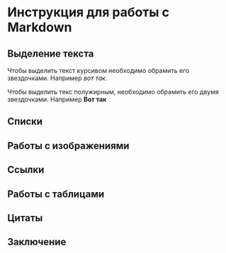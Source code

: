 # Инструкция для работы с Markdown

## Выделение текста

Чтобы выделить текст курсивом необходимо обрамить его звездочками. Например *вот так*.

Чтобы выделить текс полужирным, необходимо обрамить его двумя звездочками. Например **Вот так**

## Списки

## Работы с изображениями

## Ссылки

## Работы с таблицами

## Цитаты

## Заключение